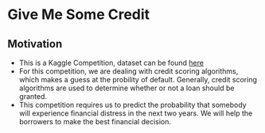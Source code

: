 # Give Me Some Credit

## Motivation
- This is a Kaggle Competition, dataset can be found [here](https://www.kaggle.com/c/GiveMeSomeCredit/data)
- For this competition, we are dealing with credit scoring algorithms, which makes a guess at the probility of default. Generally, credit scoring algorithms are used to determine whether or not a loan should be granted. 
- This competition requires us to predict the probability that somebody will experience financial distress in the next two years. We will help the borrowers to make the best financial decision.
